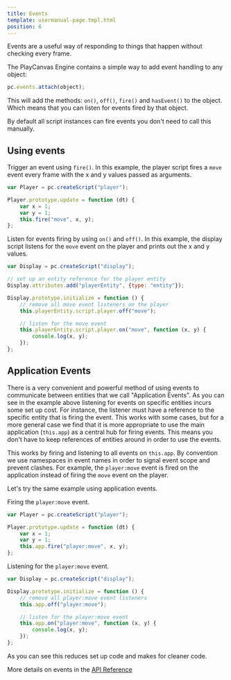 ```yaml
---
title: Events
template: usermanual-page.tmpl.html
position: 6
---
```


Events are a useful way of responding to things that happen without checking every frame.

The PlayCanvas Engine contains a simple way to add event handling to any object:

```javascript
pc.events.attach(object);
```

This will add the methods: `on()`, `off()`, `fire()` and `hasEvent()` to the object. Which means that you can listen for events fired by that object.

By default all script instances can fire events you don't need to call this manually.

## Using events

Trigger an event using `fire()`. In this example, the player script fires a `move` event every frame with the x and y values passed as arguments.

```javascript
var Player = pc.createScript("player");

Player.prototype.update = function (dt) {
    var x = 1;
    var y = 1;
    this.fire("move", x, y);
};
```

Listen for events firing by using `on()` and `off()`. In this example, the display script listens for the `move` event on the player and prints out the x and y values.

```javascript
var Display = pc.createScript("display");

// set up an entity reference for the player entity
Display.attributes.add("playerEntity", {type: "entity"});

Display.prototype.initialize = function () {
    // remove all move event listeners on the player
    this.playerEntity.script.player.off("move");

    // listen for the move event
    this.playerEntity.script.player.on("move", function (x, y) {
        console.log(x, y);
    });
};
```

## Application Events

There is a very convenient and powerful method of using events to communicate between entities that we call "Application Events". As you can see in the example above listening for events on specific entities incurs some set up cost. For instance, the listener must have a reference to the specific entity that is firing the event. This works with some cases, but for a more general case we find that it is more appropriate to use the main application (`this.app`) as a central hub for firing events. This means you don't have to keep references of entities around in order to use the events.

This works by firing and listening to all events on `this.app`. By convention we use namespaces in event names in order to signal event scope and prevent clashes. For example, the `player:move` event is fired on the application instead of firing the `move` event on the player.

Let's try the same example using application events.

Firing the `player:move` event.

```javascript
var Player = pc.createScript("player");

Player.prototype.update = function (dt) {
    var x = 1;
    var y = 1;
    this.app.fire("player:move", x, y);
};
```

Listening for the `player:move` event.

```javascript
var Display = pc.createScript("display");

Display.prototype.initialize = function () {
    // remove all player:move event listeners
    this.app.off("player:move");

    // listen for the player:move event
    this.app.on("player:move", function (x, y) {
        console.log(x, y);
    });
};
```

As you can see this reduces set up code and makes for cleaner code.

More details on events in the [API Reference][1]

[1]: http://developer.playcanvas.com/en/api/pc.events.html

